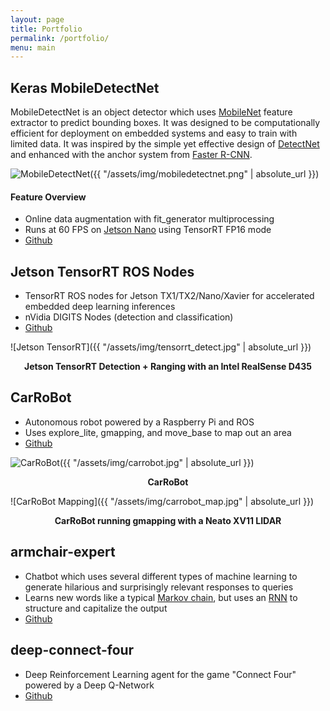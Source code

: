 ```yaml
---
layout: page
title: Portfolio
permalink: /portfolio/
menu: main
---
```


## Keras MobileDetectNet
MobileDetectNet is an object detector which uses [MobileNet][mobilenet] feature extractor to predict bounding boxes. It was designed to be computationally efficient for deployment on embedded systems and easy to train with limited data. It was inspired by the simple yet effective design of [DetectNet][detectnet] and enhanced with the anchor system from [Faster R-CNN][faster-r-cnn].

![MobileDetectNet]({{ "/assets/img/mobiledetectnet.png" | absolute_url }})

#### Feature Overview
- Online data augmentation with fit_generator multiprocessing
- Runs at 60 FPS on [Jetson Nano][jetson] using TensorRT FP16 mode
- [Github][mobiledetectnet]

## Jetson TensorRT ROS Nodes
- TensorRT ROS nodes for Jetson TX1/TX2/Nano/Xavier for accelerated embedded deep learning inferences
- nVidia DIGITS Nodes (detection and classification)
- [Github][jetson-tensorrt]

![Jetson TensorRT]({{ "/assets/img/tensorrt_detect.jpg" | absolute_url }})
<p align="center">
<b>Jetson TensorRT Detection + Ranging with an Intel RealSense D435</b><br>
</p>

## CarRoBot
- Autonomous robot powered by a Raspberry Pi and ROS
- Uses explore_lite, gmapping, and move_base to map out an area
- [Github][carrobot]

![CarRoBot]({{ "/assets/img/carrobot.jpg" | absolute_url }})
<p align="center">
<b>CarRoBot</b><br>
</p>

![CarRoBot Mapping]({{ "/assets/img/carrobot_map.jpg" | absolute_url }})
<p align="center">
<b>CarRoBot running gmapping with a Neato XV11 LIDAR</b><br>
</p>

## armchair-expert
- Chatbot which uses several different types of machine learning to generate hilarious and surprisingly relevant responses to queries
- Learns new words like a typical [Markov chain][markov-chain], but uses an [RNN][rnn] to structure and capitalize the output
- [Github][armchair-expert]

## deep-connect-four
- Deep Reinforcement Learning agent for the game "Connect Four" powered by a Deep Q-Network
- [Github][deep-connect-four]


[structure-model]: https://github.com/csvance/armchair-expert/blob/master/models/structure.py
[armchair-expert]: https://github.com/csvance/armchair-expert
[deep-hammy]: https://github.com/csvance/deep-hammy
[deep-connect-four]: https://github.com/csvance/deep-connect-four
[jetson-tensorrt]: https://github.com/csvance/jetson_tensorrt
[carrobot]: https://github.com/csvance/carrobot
[pelicannon]: https://github.com/csvance/pelicannon
[tails]: https://github.com/csvance/tails

[aol-reaction-model]: https://github.com/csvance/armchair-expert/blob/master/models/reaction.py
[neighbor-markov-chain]: https://github.com/csvance/armchair-expert/blob/legacy-sql/markov.py
[markov-chain-ng]: https://github.com/csvance/armchair-expert/blob/master/markov_engine.py

[keras]: https://keras.io
[tensorflow]: https://www.tensorflow.org

[nlp]: https://en.wikipedia.org/wiki/Natural_language_processing
[rdbms]: https://en.wikipedia.org/wiki/Relational_database_management_system
[markov-chain]: https://en.wikipedia.org/wiki/Markov_chain
[liltrumpy]: https://twitter.com/LilTrumpyAI
[twitter]: https://twitter.com
[rnn]: https://en.wikipedia.org/wiki/Recurrent_neural_network
[mobiledetectnet]: https://github.com/csvance/keras-mobile-detectnet
[detectnet]: https://devblogs.nvidia.com/detectnet-deep-neural-network-object-detection-digits/
[faster-r-cnn]: https://arxiv.org/abs/1506.01497
[jetson]: https://developer.nvidia.com/embedded/buy/jetson-nano-devkit
[mobilenet]: https://arxiv.org/abs/1704.04861
